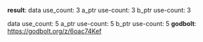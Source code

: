**result**:
data use_count: 3
a_ptr use-count: 3
b_ptr use-count: 3

data use_count: 5
a_ptr use-count: 5
b_ptr use-count: 5
**godbolt**: https://godbolt.org/z/6oac74Kef